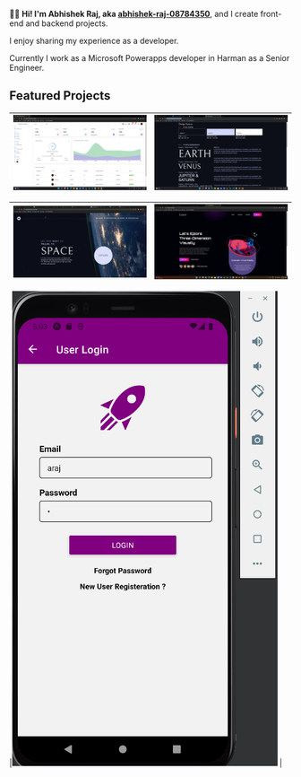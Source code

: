 👋🏻 **Hi! I'm Abhishek Raj, aka [abhishek-raj-08784350](https://www.linkedin.com/in/abhishek-raj-08784350/)**, and I create front-end and backend projects.

I enjoy sharing my experience as a developer.

Currently I work as a Microsoft Powerapps developer in Harman as a Senior Engineer.

## Featured Projects


|[![Kantan Admin: A React based Dashboard](./images/Kantan%20Admin.png)](https://kantan-admin.vercel.app/) | [![Custom Css To Use](./images/Design%20System.png)](https://github.com/abhishekraj11303372/cssdesignsystem) |
|---|---|

[![Space Travel UI](./images/Space.png)](https://cssdesignsystem.vercel.app/) | [![Virtual relaity UI](./images/vr.png)](https://vr-page.vercel.app/) | 
|---|---|

|[![Mobile App](./images/react-native%20mobile%20app.png)](https://github.com/abhishekraj11303372/reactnativeui) |
